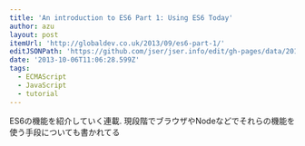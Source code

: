 ```yaml
---
title: 'An introduction to ES6 Part 1: Using ES6 Today'
author: azu
layout: post
itemUrl: 'http://globaldev.co.uk/2013/09/es6-part-1/'
editJSONPath: 'https://github.com/jser/jser.info/edit/gh-pages/data/2013/10/index.json'
date: '2013-10-06T11:06:28.599Z'
tags:
  - ECMAScript
  - JavaScript
  - tutorial
---
```

ES6の機能を紹介していく連載.
現段階でブラウザやNodeなどでそれらの機能を使う手段についても書かれてる
